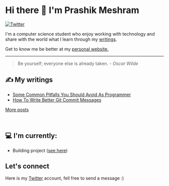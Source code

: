 # Hi there 👋 I'm Prashik Meshram

<p>
  <a href="https://twitter.com/prashikmk">
    <img src="https://img.shields.io/badge/@prashikmk-1DA1F2?logo=Twitter&logoColor=white&style=flat" alt="Twitter" />
  </a>
</p>

I'm a computer science student who enjoy working with technology and share with the world what I learn through my [writings](https://prashikmeshram.com/blog).

Get to know me be better at my [personal website.](https://prashikmeshram.com)

---

> Be yourself; everyone else is already taken. - *Oscar Wilde*

## ✍ My writings

- [Some Common Pitfalls You Should Avoid As Programmer](https://prashikmeshram.com/blog/some-common-pitfalls-you-should-avoid-as-programmer)
- [How To Write Better Git Commit Messages](https://prashikmeshram.com/blog/how-to-write-better-git-commit-messages)

[More posts](https://prashikmeshram.vercel.app/blog)

<br>

## 💻 I'm currently:

- Building project ([see here](https://prashikmeshram.com/projects))

## Let's connect

Here is my [Twitter](https://twitter.com/prashikmk) account, fell free to send a message :)

<!--
**prashikm/prashikm** is a ✨ _special_ ✨ repository because its `README.md` (this file) appears on your GitHub profile.

Here are some ideas to get you started:

- 🔭 I’m currently working on ...
- 🌱 I’m currently learning ...
- 👯 I’m looking to collaborate on ...
- 🤔 I’m looking for help with ...
- 💬 Ask me about ...
- 📫 How to reach me: ...
- 😄 Pronouns: ...
- ⚡ Fun fact: ...
-->
